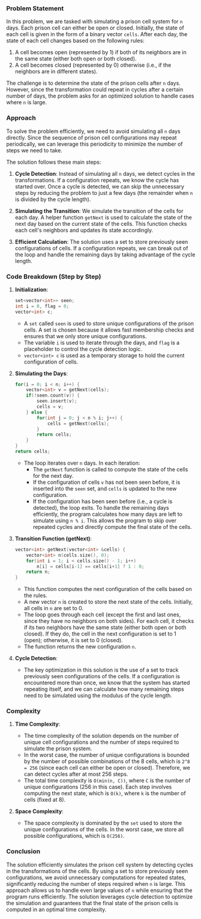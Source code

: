 ### Problem Statement

In this problem, we are tasked with simulating a prison cell system for `n` days. Each prison cell can either be open or closed. Initially, the state of each cell is given in the form of a binary vector `cells`. After each day, the state of each cell changes based on the following rules:

1. A cell becomes open (represented by 1) if both of its neighbors are in the same state (either both open or both closed).
2. A cell becomes closed (represented by 0) otherwise (i.e., if the neighbors are in different states).

The challenge is to determine the state of the prison cells after `n` days. However, since the transformation could repeat in cycles after a certain number of days, the problem asks for an optimized solution to handle cases where `n` is large.

### Approach

To solve the problem efficiently, we need to avoid simulating all `n` days directly. Since the sequence of prison cell configurations may repeat periodically, we can leverage this periodicity to minimize the number of steps we need to take.

The solution follows these main steps:

1. **Cycle Detection**: Instead of simulating all `n` days, we detect cycles in the transformations. If a configuration repeats, we know the cycle has started over. Once a cycle is detected, we can skip the unnecessary steps by reducing the problem to just a few days (the remainder when `n` is divided by the cycle length).
  
2. **Simulating the Transition**: We simulate the transition of the cells for each day. A helper function `getNext` is used to calculate the state of the next day based on the current state of the cells. This function checks each cell's neighbors and updates its state accordingly.

3. **Efficient Calculation**: The solution uses a set to store previously seen configurations of cells. If a configuration repeats, we can break out of the loop and handle the remaining days by taking advantage of the cycle length.

### Code Breakdown (Step by Step)

1. **Initialization**:
   ```cpp
   set<vector<int>> seen;
   int i = 0, flag = 0;
   vector<int> c;
   ```
   - A `set` called `seen` is used to store unique configurations of the prison cells. A set is chosen because it allows fast membership checks and ensures that we only store unique configurations.
   - The variable `i` is used to iterate through the days, and `flag` is a placeholder to control the cycle detection logic.
   - `vector<int> c` is used as a temporary storage to hold the current configuration of cells.

2. **Simulating the Days**:
   ```cpp
   for(i = 0; i < n; i++) {
       vector<int> v = getNext(cells);
       if(!seen.count(v)) {
           seen.insert(v);
           cells = v;
       } else {
           for(int j = 0; j < n % i; j++) {
               cells = getNext(cells);
           }
           return cells;
       }
   }
   return cells;
   ```
   - The loop iterates over `n` days. In each iteration:
     - The `getNext` function is called to compute the state of the cells for the next day.
     - If the configuration of cells `v` has not been seen before, it is inserted into the `seen` set, and `cells` is updated to the new configuration.
     - If the configuration has been seen before (i.e., a cycle is detected), the loop exits. To handle the remaining days efficiently, the program calculates how many days are left to simulate using `n % i`. This allows the program to skip over repeated cycles and directly compute the final state of the cells.

3. **Transition Function (getNext)**:
   ```cpp
   vector<int> getNext(vector<int> &cells) {
       vector<int> n(cells.size(), 0);
       for(int i = 1; i < cells.size() - 1; i++)
           n[i] = cells[i-1] == cells[i+1] ? 1 : 0;
       return n;
   }
   ```
   - This function computes the next configuration of the cells based on the rules.
   - A new vector `n` is created to store the next state of the cells. Initially, all cells in `n` are set to 0.
   - The loop goes through each cell (except the first and last ones, since they have no neighbors on both sides). For each cell, it checks if its two neighbors have the same state (either both open or both closed). If they do, the cell in the next configuration is set to 1 (open); otherwise, it is set to 0 (closed).
   - The function returns the new configuration `n`.

4. **Cycle Detection**:
   - The key optimization in this solution is the use of a set to track previously seen configurations of the cells. If a configuration is encountered more than once, we know that the system has started repeating itself, and we can calculate how many remaining steps need to be simulated using the modulus of the cycle length.

### Complexity

1. **Time Complexity**:
   - The time complexity of the solution depends on the number of unique cell configurations and the number of steps required to simulate the prison system.
   - In the worst case, the number of unique configurations is bounded by the number of possible combinations of the 8 cells, which is `2^8 = 256` (since each cell can either be open or closed). Therefore, we can detect cycles after at most 256 steps.
   - The total time complexity is `O(min(n, C))`, where `C` is the number of unique configurations (256 in this case). Each step involves computing the next state, which is `O(k)`, where `k` is the number of cells (fixed at 8).
   
2. **Space Complexity**:
   - The space complexity is dominated by the `set` used to store the unique configurations of the cells. In the worst case, we store all possible configurations, which is `O(256)`.

### Conclusion

The solution efficiently simulates the prison cell system by detecting cycles in the transformations of the cells. By using a set to store previously seen configurations, we avoid unnecessary computations for repeated states, significantly reducing the number of steps required when `n` is large. This approach allows us to handle even large values of `n` while ensuring that the program runs efficiently. The solution leverages cycle detection to optimize the simulation and guarantees that the final state of the prison cells is computed in an optimal time complexity.